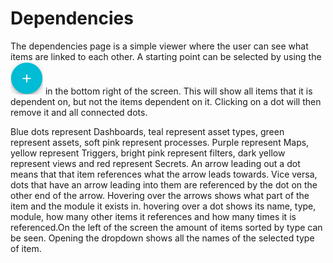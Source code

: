 # Dependencies
The dependencies page is a simple viewer where the user can see what items are linked to each other. A starting point can be selected by using the ![Add button](Documentation/Dependencies/0.png) in the bottom right of the screen. This will show all items that it is dependent on, but not the items dependent on it. Clicking on a dot will then remove it and all connected dots.

Blue dots represent Dashboards, teal represent asset types, green represent assets, soft pink represent processes. Purple represent Maps, yellow represent Triggers, bright pink represent filters, dark yellow represent views and red represent Secrets. An arrow leading out a dot means that that item references what the arrow leads towards. Vice versa, dots that have an arrow leading into them are referenced by the dot on the other end of the arrow. Hovering over the arrows shows what part of the item and the module it exists in. hovering over a dot shows its name, type, module, how many other items it references and how many times it is referenced.On the left of the screen the amount of items sorted by type can be seen. Opening the dropdown shows all the names of the selected type of item.
